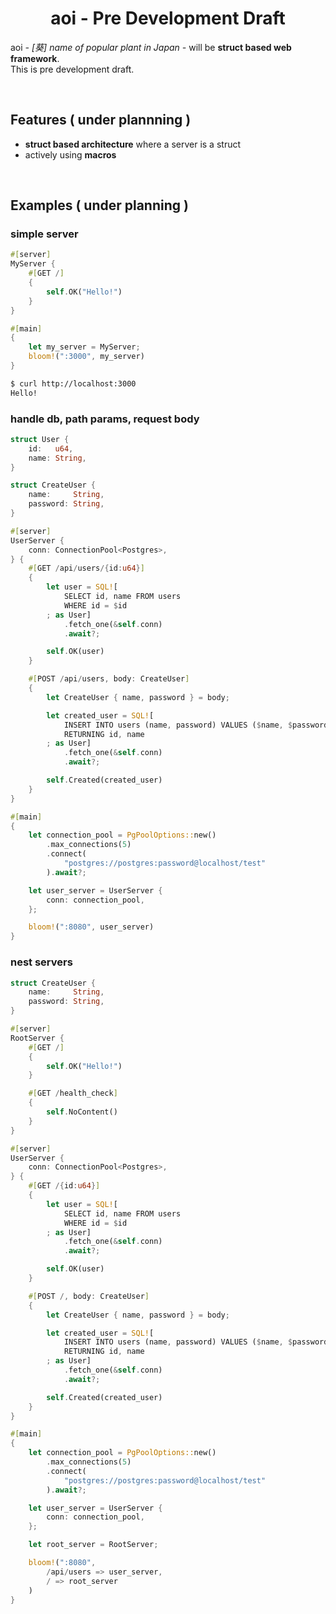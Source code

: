 <div align="center">
    <h1>aoi - Pre Development Draft</h1>
</div>

aoi *- [葵] name of popular plant in Japan -* will be **struct based web framework**.\
This is pre development draft.

<br/>

## Features ( under plannning )
- **struct based architecture** where a server is a struct
- actively using **macros**

<br/>

## Examples ( under planning )

### simple server
```rust
#[server]
MyServer {
    #[GET /]
    {
        self.OK("Hello!")
    }
}

#[main]
{
    let my_server = MyServer;
    bloom!(":3000", my_server)
}
```
```sh
$ curl http://localhost:3000
Hello!
```

### handle db, path params, request body
```rust
struct User {
    id:   u64,
    name: String,
}

struct CreateUser {
    name:     String,
    password: String,
}

#[server]
UserServer {
    conn: ConnectionPool<Postgres>,
} {
    #[GET /api/users/{id:u64}]
    {
        let user = SQL![
            SELECT id, name FROM users
            WHERE id = $id
        ; as User]
            .fetch_one(&self.conn)
            .await?;

        self.OK(user)
    }

    #[POST /api/users, body: CreateUser]
    {
        let CreateUser { name, password } = body;

        let created_user = SQL![
            INSERT INTO users (name, password) VALUES ($name, $password)
            RETURNING id, name
        ; as User]
            .fetch_one(&self.conn)
            .await?;

        self.Created(created_user)
    }
}

#[main]
{
    let connection_pool = PgPoolOptions::new()
        .max_connections(5)
        .connect(
            "postgres://postgres:password@localhost/test"
        ).await?;

    let user_server = UserServer {
        conn: connection_pool,
    };

    bloom!(":8080", user_server)
}
```

### nest servers
```rust
struct CreateUser {
    name:     String,
    password: String,
}

#[server]
RootServer {
    #[GET /]
    {
        self.OK("Hello!")
    }

    #[GET /health_check]
    {
        self.NoContent()
    }
}

#[server]
UserServer {
    conn: ConnectionPool<Postgres>,
} {
    #[GET /{id:u64}]
    {
        let user = SQL![
            SELECT id, name FROM users
            WHERE id = $id
        ; as User]
            .fetch_one(&self.conn)
            .await?;

        self.OK(user)
    }

    #[POST /, body: CreateUser]
    {
        let CreateUser { name, password } = body;

        let created_user = SQL![
            INSERT INTO users (name, password) VALUES ($name, $password)
            RETURNING id, name
        ; as User]
            .fetch_one(&self.conn)
            .await?;

        self.Created(created_user)
    }
}

#[main]
{
    let connection_pool = PgPoolOptions::new()
        .max_connections(5)
        .connect(
            "postgres://postgres:password@localhost/test"
        ).await?;

    let user_server = UserServer {
        conn: connection_pool,
    };

    let root_server = RootServer;

    bloom!(":8080",
        /api/users => user_server,
        / => root_server
    )
}
```